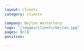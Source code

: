 ```yaml
---
layout: clients
category: clients

company: Bejlon Westerterp
logo: "/images/clients/bejlon.jpg"
pages: [nl]
position: 

---
```


